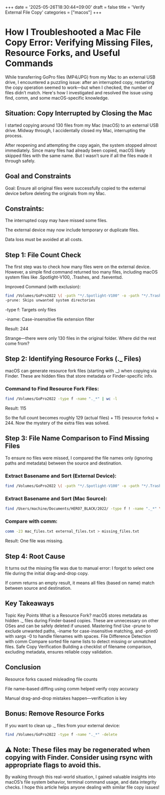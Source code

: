 +++
date = '2025-05-26T18:30:44+09:00'
draft = false
title = 'Verify External File Copy'
categories = ["macos"]
+++


# How I Troubleshooted a Mac File Copy Error: Verifying Missing Files, Resource Forks, and Useful Commands
While transferring GoPro files (MP4/JPG) from my Mac to an external USB drive, I encountered a puzzling issue: after an interrupted copy, restarting the copy operation seemed to work—but when I checked, the number of files didn’t match. Here's how I investigated and resolved the issue using find, comm, and some macOS-specific knowledge.

## Situation: Copy Interrupted by Closing the Mac
I started copying around 130 files from my Mac (macOS) to an external USB drive. Midway through, I accidentally closed my Mac, interrupting the process.

After reopening and attempting the copy again, the system stopped almost immediately. Since many files had already been copied, macOS likely skipped files with the same name. But I wasn’t sure if all the files made it through safely.

## Goal and Constraints
Goal: Ensure all original files were successfully copied to the external device before deleting the originals from my Mac.

## Constraints:

The interrupted copy may have missed some files.

The external device may now include temporary or duplicate files.

Data loss must be avoided at all costs.

## Step 1: File Count Check
The first step was to check how many files were on the external device. However, a simple find command returned too many files, including macOS system files like .Spotlight-V100, .Trashes, and .fseventsd.

Improved Command (with exclusion):

``` bash
find /Volumes/GoPro2022 \( -path "*/.Spotlight-V100" -o -path "*/.Trashes" -o -path "*/.fseventsd" \) -prune -o -type f \( -iname "*.jpg" -o -iname "*.mp4" \) -print | wc -l
-prune: Skips unwanted system directories

```

-type f: Targets only files

-iname: Case-insensitive file extension filter

Result: 244


Strange—there were only 130 files in the original folder. Where did the rest come from?

## Step 2: Identifying Resource Forks (._ Files)
macOS can generate resource fork files (starting with ._) when copying via Finder. These are hidden files that store metadata or Finder-specific info.

### Command to Find Resource Fork Files:

``` bash
find /Volumes/GoPro2022 -type f -name "._*" | wc -l

```
Result: 115

So the full count becomes roughly 129 (actual files) + 115 (resource forks) ≈ 244.
Now the mystery of the extra files was solved.

## Step 3: File Name Comparison to Find Missing Files
To ensure no files were missed, I compared the file names only (ignoring paths and metadata) between the source and destination.

### Extract Basename and Sort (External Device):

``` bash
find /Volumes/GoPro2022 \( -path "*/.Spotlight-V100" -o -path "*/.Trashes" -o -path "*/.fseventsd" \) -prune -o -type f ! -name "._*" \( -iname "*.jpg" -o -iname "*.mp4" \) -print0 | xargs -0 -n 1 basename | sort > external_files.txt

```



### Extract Basename and Sort (Mac Source):

``` bash
find /Users/machine/Documents/HERO7_BLACK/2022/ -type f ! -name "._*" \( -iname "*.jpg" -o -iname "*.mp4" \) -print0 | xargs -0 -n 1 basename | sort > mac_files.txt

```

### Compare with comm:


``` bash
comm -23 mac_files.txt external_files.txt > missing_files.txt

```

Result: One file was missing.

## Step 4: Root Cause
It turns out the missing file was due to manual error: I forgot to select one file during the initial drag-and-drop copy.

If comm returns an empty result, it means all files (based on name) match between source and destination.

## Key Takeaways
Topic	Key Points
What is a Resource Fork?	macOS stores metadata as hidden ._ files during Finder-based copies. These are unnecessary on other OSes and can be safely deleted if unused.
Mastering find	Use -prune to exclude unwanted paths, -iname for case-insensitive matching, and -print0 with xargs -0 to handle filenames with spaces.
File Difference Detection with comm	Compare sorted file name lists to detect missing or unmatched files.
Safe Copy Verification	Building a checklist of filename comparison, excluding metadata, ensures reliable copy validation.

## Conclusion
Resource forks caused misleading file counts

File name–based diffing using comm helped verify copy accuracy

Manual drag-and-drop mistakes happen—verification is key


## Bonus: Remove Resource Forks
If you want to clean up ._ files from your external device:



``` bash
find /Volumes/GoPro2022 -type f -name "._*" -delete

```

## ⚠️ Note: These files may be regenerated when copying with Finder. Consider using rsync with appropriate flags to avoid this.

By walking through this real-world situation, I gained valuable insights into macOS’s file system behavior, terminal command usage, and data integrity checks. I hope this article helps anyone dealing with similar file copy issues!

